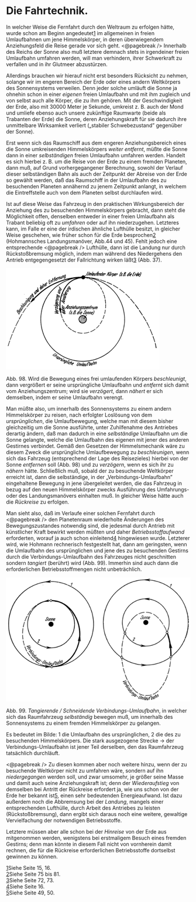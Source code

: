 Die Fahrtechnik.
================

In welcher Weise die Fernfahrt durch den Weltraum zu erfolgen
hätte, wurde schon am Beginn angedeutet<a class="refnote" id="rn1" href="#fn1">1</a>
im allgemeinen in freien Umlaufbahnen um jene Himmelskörper, in deren
überwiegendem Anziehungsfeld die Reise gerade vor sich geht.
<@pagebreak /> Innerhalb des Reichs der Sonne also muß letztere demnach stets in
irgendeiner freien Umlaufbahn umfahren werden, will man verhindern,
ihrer Schwerkraft zu verfallen und in ihr Glutmeer abzustürzen.

Allerdings brauchen wir hierauf nicht erst besonders Rücksicht zu
nehmen, solange wir im engeren Bereich der Erde oder eines
andern Weltkörpers des Sonnensystems verweilen. Denn jeder
solche umläuft die Sonne ja ohnehin schon in einer *eigenen*
freien Umlaufbahn und mit ihm zugleich und von selbst auch
alle Körper, die zu ihm gehören. Mit der Geschwindigkeit der
Erde, also mit 30000 Meter je Sekunde, umkreist z. B. auch der
Mond und umliefe ebenso auch unsere zukünftige Raumwarte
(beide als Trabanten der Erde) die Sonne, deren Anziehungskraft
für sie dadurch ihre unmittelbare Wirksamkeit verliert („stabiler
Schwebezustand” gegenüber der Sonne).

Erst wenn sich das Raumschiff aus dem engeren Anziehungsbereich
eines die Sonne umkreisenden Himmelskörpers *weiter
entfernt*, müßte die Sonne dann in einer *selbständigen* freien
Umlaufbahn umfahren werden. Handelt es sich hierbei z. B. um
die Reise von der Erde zu einem fremden Planeten, dann muß,
auf Grund vorhergegangener Berechnung, sowohl der Verlauf
dieser selbständigen Bahn als auch der Zeitpunkt der Abreise von
der Erde so gewählt werden, daß das Raumschiff in der Umlaufbahn
des zu besuchenden Planeten annähernd zu jenem Zeitpunkt
anlangt, in welchem die Eintreffstelle auch von dem Planeten
selbst durchlaufen wird.

Ist auf diese Weise das Fahrzeug in den praktischen Wirkungsbereich
der Anziehung des zu besuchenden Himmelskörpers gebracht,
dann steht die Möglichkeit offen, denselben entweder in einer
freien Umlaufbahn als Trabant beliebig oft zu *umfahren* oder
auf ihn niederzugehen. Letzteres kann, im Falle er eine der irdischen
ähnliche Lufthülle besitzt, in gleicher Weise geschehen,
wie früher schon für die Erde besprochen<a class="refnote" id="rn2" href="#fn2">2</a>
(Hohmannsches Landungsmanöver, Abb.44 und 45). Fehlt jedoch eine entsprechende
<@pagebreak /> Lufthülle, dann ist die Landung nur durch Rückstoßbremsung
möglich, indem man während des Niedergehens den Antrieb entgegengesetzt
der Fallrichtung wirken läßt<a class="refnote" id="rn3" href="#fn3">3</a> (Abb. 37).

<div class="image" float="right"><img alt="" src="abb98.png"/>
<p>Abb. 98. Wird die Bewegung eines frei umlaufenden
Körpers <em>beschleunigt</em>, dann vergrößert er seine ursprüngliche
Umlaufbahn und <em>entfernt</em> sich damit
vom Anziehungszentrum; wird sie <em>verzögert</em>, dann
<em>nähert</em> er sich demselben, indem er seine Umlaufbahn verengt.</p></div>

Man müßte also, um innerhalb des Sonnensystems zu einem
andern Himmelskörper zu reisen, nach erfolgter Loslösung von
dem *ursprünglichen*, die Umlaufbewegung, welche man mit
diesem bisher gleichzeitig um die Sonne ausführte, unter Zuhilfenahme
des Antriebes derartig ändern, daß man dadurch in eine
*selbständige* Umlaufbahn um die Sonne gelangte, welche die Umlaufbahn
des eigenen mit jener des anderen Gestirnes verbindet. Gemäß den Gesetzen
der Himmelsmechanik wäre zu diesem Zweck die ursprüngliche
Umlaufbewegung zu *beschleunigen*, wenn sich
das Fahrzeug (entsprechend der Lage des Reisezieles) hierbei von
der Sonne *entfernen* soll (Abb. 98) und zu *verzögern*, wenn
es sich ihr zu *nähern* hätte. Schließlich muß, sobald der zu besuchende
Weltkörper erreicht ist, dann die selbständige, in der
„Verbindungs-Umlaufbahn” eingehaltene Bewegung in jene übergeleitet
werden, die das Fahrzeug in bezug auf den neuen
Himmelskörper zwecks Ausführung des Umfahrungs- oder des
Landungsmanövers einhalten muß. In gleicher Weise hätte auch
die *Rückreise* zu erfolgen.

Man sieht also, daß im Verlaufe einer solchen Fernfahrt durch
<@pagebreak /> den Planetenraum wiederholte Änderungen des Bewegungszustandes
notwendig sind, die jedesmal durch Antrieb mit künstlicher
Kraft bewirkt werden müßten und daher *Betriebsstoffaufwand*
erforderten, worauf ja auch schon einleitend<a class="refnote" id="rn4" href="#fn4">4</a>
hingewiesen wurde. Letzterer wird, wie Hohmann rechnerisch festgestellt hat,
dann am geringsten, wenn die Umlaufbahn des ursprünglichen
und jene des zu besuchenden Gestirns durch die Verbindungs-Umlaufbahn
des Fahrzeuges nicht geschnitten sondern *tangiert* (berührt)
wird (Abb. 99). Immerhin sind auch dann die erforderlichen
Betriebsstoffmengen nicht unbeträchlich.

<div class="image right"><img alt="Tangierende / Schneidende Verbindungs-Umlaufbahn" src="abb99.png"/>
<p>Abb. 99. <em>Tangierende / Schneidende Verbindungs-Umlaufbahn</em>, in welcher sich das
Raumfahrzeug <em>selbständig</em> bewegen muß, um innerhalb des Sonnensystems zu einem
fremden Himmelskörper zu gelangen.</p>
<p>Es bedeutet im Bilde: 1 die Umlaufbahn des ursprünglichen, 2 die des zu besuchenden
Himmelskörpers. Die stark ausgezogene Strecke &rarr; der
Verbindungs-Umlaufbahn ist jener Teil derselben, den das Raumfahrzeug tatsächlich
durchläuft.</p></div>

<@pagebreak /> Zu diesen kommen aber noch weitere hinzu, wenn der zu besuchende
Weltkörper nicht zu umfahren wäre, sondern auf
ihn *niedergegangen* werden soll, und zwar umsomehr, je größer
seine Masse und damit auch seine Anziehungskraft ist; denn
der *Wiederaufstieg* von demselben bei Antritt der Rückreise
erfordert ja, wie uns schon von der Erde her bekannt ist<a class="refnote" id="rn5" href="#fn5">5</a>,
einen sehr bedeutenden Energieaufwand. Ist dazu außerdem noch
die Abbremsung bei der *Landung*, mangels einer entsprechenden
Lufthülle, durch Arbeit des Antriebes zu leisten (Rückstoßbremsung),
dann ergibt sich daraus noch eine weitere, gewaltige Vervielfachung
der notwendigen Betriebsstoffe.

Letztere müssen aber alle schon bei der *Hinreise* von der
Erde aus mitgenommen werden, wenigstens bei erstmaligem Besuch
eines fremden Gestirns; denn man könnte in diesem Fall
nicht von vornherein damit rechnen, die für die Rückreise erforderlichen
Betriebsstoffe dortselbst gewinnen zu können.

<div class="footnote" id="fn1"><a href="#rn1">1</a>Siehe Seite 15, 16.</div>

<div class="footnote" id="fn2"><a href="#rn2">2</a>Siehe Seite 75 bis 81.</div>

<div class="footnote" id="fn3"><a href="#rn3">3</a>Siehe Seite 72, 73.</div>

<div class="footnote" id="fn4"><a href="#rn4">4</a>Siehe Seite 16.</div>

<div class="footnote" id="fn5"><a href="#rn5">5</a>Siehe Seite 49, 50.</div>

